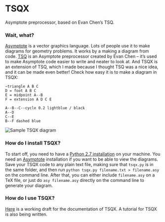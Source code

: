 # TSQX

Asymptote preprocessor, based on Evan Chen’s TSQ.

### Wait, what?

[Asymptote](https://www.artofproblemsolving.com/wiki/index.php/Asymptote_(Vector_Graphics_Language)) is a vector graphics language. Lots of people use it to make diagrams for geometry problems. It works by a making a diagram from code. [TSQ](https://github.com/vEnhance/dotfiles/blob/master/py-scripts/tsq.py) is an Asymptote preprocessor created by Evan Chen – it’s used to make Asymptote code easier to write and neater to look at. And TSQX is an extension of TSQ, which I made because I thought TSQ was a nice idea, and it can be made even better! Check how easy it is to make a diagram in TSQX:

```
~triangle A B C
D = foot A B C
E = midpoint A--B
F = extension A D C E

A--B--C--cycle 0.2 lightblue / black
A--D
C--E
B--F dashed blue
```

![Sample TSQX diagram](http://i.imgur.com/JxLfxxh.png)

### How do I install TSQX?

To start off, you need to have a [Python 2.7 installation](https://www.python.org/downloads/) on your machine. You need an [Asymptote](https://www.artofproblemsolving.com/wiki/index.php/Asymptote_(Vector_Graphics_Language)) installation if you want to be able to view the diagrams. Save your TSQX code to any plain text file, making sure that ```tsqx.py``` is in the same folder, and then run ```python tsqx.py filename.txt > filename.asy``` on the command line. After that, you can either include ```filename.asy``` on a TeX file, or just do ```asy filename.asy``` directly on the command line to generate your diagram.

### How do I use TSQX?

[Here](https://github.com/cjquines/tsqx/wiki/Documentation) is a working draft for the documentation of TSQX. A tutorial for TSQX is also being written.
